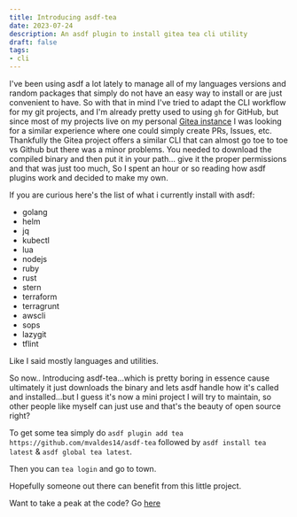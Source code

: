 ```yaml
---
title: Introducing asdf-tea
date: 2023-07-24
description: An asdf plugin to install gitea tea cli utility
draft: false
tags: 
- cli
---
```


I've been using asdf a lot lately to manage all of my languages versions and random packages that simply do not have an easy way to install
or are just convenient to have. So with that in mind I've tried to adapt the CLI workflow for my git projects, and I'm already pretty used to using `gh` for GitHub,
but since most of my projects live on my personal [Gitea instance](https://git.mvaldes.dev) I was looking for a similar experience where one could simply create PRs, Issues, etc.
Thankfully the Gitea project offers a similar CLI that can almost go toe to toe vs Github but there was a minor problems. You needed to download the compiled binary and then put it in your path... give it the proper permissions and that was just too much,
So I spent an hour or so reading how asdf plugins work and decided to make my own.

If you are curious here's the list of what i currently install with asdf:

- golang
- helm
- jq
- kubectl
- lua
- nodejs
- ruby
- rust
- stern
- terraform
- terragrunt
- awscli
- sops
- lazygit
- tflint

Like I said mostly languages and utilities.

So now.. Introducing asdf-tea...which is pretty boring in essence cause ultimately it just downloads the binary and lets asdf handle how it's called and installed...but I guess it's now a mini project I will try to maintain, so other people like myself can just use and that's the beauty of open source right?

To get some tea simply do `asdf plugin add tea https://github.com/mvaldes14/asdf-tea` followed by `asdf install tea latest` & `asdf global tea latest`.

Then you can `tea login` and go to town.

Hopefully someone out there can benefit from this little project.

Want to take a peak at the code? Go [here](https://github.com/mvaldes14/asdf-tea)
